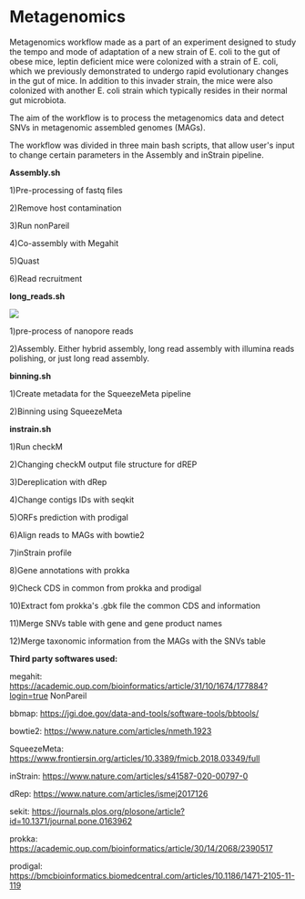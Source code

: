 # Metagenomics

Metagenomics workflow made as a part of an experiment designed to study the tempo and mode of adaptation of a new strain of E. coli to the gut of obese mice, leptin deficient mice were colonized with a strain of E. coli, which we previously demonstrated to undergo rapid evolutionary changes in the gut of mice. In addition to this invader strain, the mice were also colonized with another E. coli strain which typically resides in their normal gut microbiota.

The aim of the workflow is to process the metagenomics data and detect SNVs in metagenomic assembled genomes (MAGs).

The workflow was divided in three main bash scripts, that allow user's input to change certain parameters in the Assembly and inStrain pipeline.


**Assembly.sh**

1)Pre-processing of fastq files

2)Remove host contamination

3)Run nonPareil

4)Co-assembly with Megahit

5)Quast

6)Read recruitment


**long_reads.sh**

![](https://github.com/fdcerqueira/Metagenomics/blob/main/ezgif.com-gif-maker(1).gif)


1)pre-process of nanopore reads

2)Assembly. Either hybrid assembly, long read assembly with illumina reads polishing, or just long read assembly.


**binning.sh**

1)Create metadata for the SqueezeMeta pipeline

2)Binning using SqueezeMeta 


**instrain.sh**

1)Run checkM

2)Changing checkM output file structure for dREP

3)Dereplication with dRep

4)Change contigs IDs with seqkit

5)ORFs prediction with prodigal

6)Align reads to MAGs with bowtie2

7)inStrain profile

8)Gene annotations with prokka

9)Check CDS in common from prokka and prodigal

10)Extract fom prokka's .gbk file the common CDS and information

11)Merge SNVs table with gene and gene product names

12)Merge taxonomic information from the MAGs with the SNVs table



**Third party softwares used:**

megahit:
https://academic.oup.com/bioinformatics/article/31/10/1674/177884?login=true
NonPareil

bbmap:
https://jgi.doe.gov/data-and-tools/software-tools/bbtools/

bowtie2:
https://www.nature.com/articles/nmeth.1923

SqueezeMeta:
https://www.frontiersin.org/articles/10.3389/fmicb.2018.03349/full

inStrain:
https://www.nature.com/articles/s41587-020-00797-0

dRep:
https://www.nature.com/articles/ismej2017126

sekit:
https://journals.plos.org/plosone/article?id=10.1371/journal.pone.0163962

prokka:
https://academic.oup.com/bioinformatics/article/30/14/2068/2390517

prodigal:
https://bmcbioinformatics.biomedcentral.com/articles/10.1186/1471-2105-11-119




